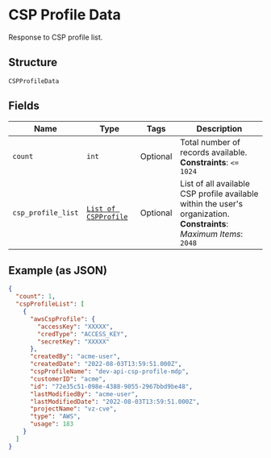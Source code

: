 
# CSP Profile Data

Response to CSP profile list.

## Structure

`CSPProfileData`

## Fields

| Name | Type | Tags | Description |
|  --- | --- | --- | --- |
| `count` | `int` | Optional | Total number of records available.<br>**Constraints**: `<= 1024` |
| `csp_profile_list` | [`List of CSPProfile`](../../doc/models/csp-profile.md) | Optional | List of all available CSP profile available within the user's organization.<br>**Constraints**: *Maximum Items*: `2048` |

## Example (as JSON)

```json
{
  "count": 1,
  "cspProfileList": [
    {
      "awsCspProfile": {
        "accessKey": "XXXXX",
        "credType": "ACCESS_KEY",
        "secretKey": "XXXXX"
      },
      "createdBy": "acme-user",
      "createdDate": "2022-08-03T13:59:51.000Z",
      "cspProfileName": "dev-api-csp-profile-mdp",
      "customerID": "acme",
      "id": "72e35c51-098e-4388-9055-2967bbd9be48",
      "lastModifiedBy": "acme-user",
      "lastModifiedDate": "2022-08-03T13:59:51.000Z",
      "projectName": "vz-cve",
      "type": "AWS",
      "usage": 183
    }
  ]
}
```

